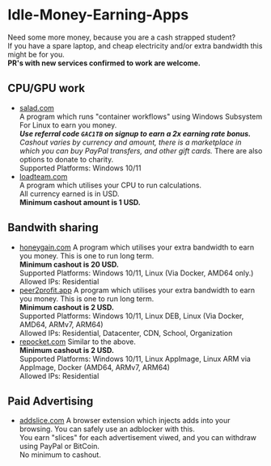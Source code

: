 # Idle-Money-Earning-Apps
Need some more money, because you are a cash strapped student?<br>
If you have a spare laptop, and cheap electricity and/or extra bandwidth this might be for you.<br>
**PR's with new services confirmed to work are welcome.**

## CPU/GPU work
- [salad.com](https://salad.com/download)<br>
A program which runs "container workflows" using Windows Subsystem For Linux to earn you money.<br>
*__Use referral code `GAC1TB` on signup to earn a 2x earning rate bonus.__*<br>
*Cashout varies by currency and amount, there is a marketplace in which you can buy PayPal transfers, and other gift cards.*
There are also options to donate to charity.<br>
Supported Platforms: Windows 10/11
- [loadteam.com](https://www.loadteam.com/signup?referral=V7EY3DNFZB)<br>
A program which utilises your CPU to run calculations. <br>
All currency earned is in USD. <br>
**Minimum cashout amount is 1 USD.**

## Bandwith sharing

- [honeygain.com](https://r.honeygain.me/TWEAK90DF1)
A program which utilises your extra bandwidth to earn you money. 
This is one to run long term.<br>
**Minimum cashout is 20 USD.**<br>
Supported Platforms: Windows 10/11, Linux (Via Docker, AMD64 only.)<br>
Allowed IPs: Residential
-  [peer2profit.app](https://p2pr.me/1663713701632a41a51af0c)
A program which utilises your extra bandwidth to earn you money. 
This is one to run long term.<br>
**Minimum cashout is 2 USD.**<br>
Supported Platforms: Windows 10/11, Linux DEB, Linux (Via Docker, AMD64, ARMv7, ARM64)<br>
Allowed IPs: Residential, Datacenter, CDN, School, Organization
- [repocket.com](https://link.repocket.co/tcYm)
Similar to the above.<br>
**Minimum cashout is 2 USD.**<br>
Supported Platforms: Windows 10/11, Linux AppImage, Linux ARM via AppImage, Docker (AMD64, ARMv7, ARM64)<br>
Allowed IPs: Residential

## Paid Advertising
- [addslice.com](https://addslice.com/?crew=xR3Zy)
A browser extension which injects adds into your browsing. You can safely use an adblocker with this.<br>
You earn "slices" for each advertisement viwed, and you can withdraw using PayPal or BitCoin.<br>
No minimum to cashout.<br>
